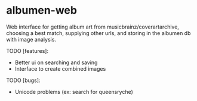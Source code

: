 albumen-web
===========

Web interface for getting album art from musicbrainz/coverartarchive, choosing a best match, supplying other urls, and storing in the albumen db with image analysis.

TODO [features]:
- Better ui on searching and saving
- Interface to create combined images

TODO [bugs]:
- Unicode problems (ex: search for queensryche)
